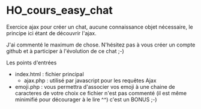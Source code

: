 # HO_cours_easy_chat
Exercice ajax pour créer un chat, aucune connaissance objet nécessaire, le principe ici étant de découvrir l'ajax.

J'ai commenté le maximum de chose.
N'hésitez pas à vous créer un compte github et à participer à l'évolution de ce chat ;-)

Les points d'entrées
 - index.html : fichier principal
    - ajax.php : utilisé par javascript pour les requêtes Ajax
 - emoji.php : vous permettra d'associer vos emoji à une chaine de caracteres de votre choix ce fichier n'est pas commenté (il est même minimifié pour décourager à le lire ^^)
    c'est un BONUS ;-)
